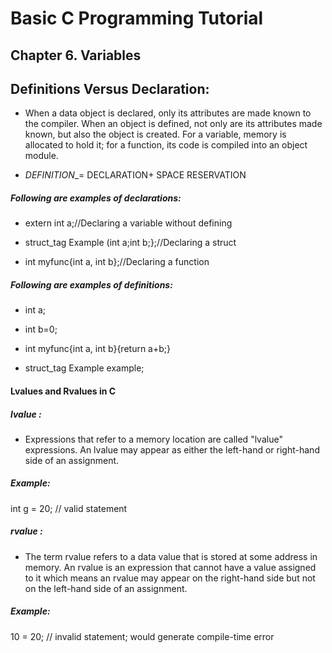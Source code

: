 # Basic C Programming Tutorial

## Chapter 6. Variables

## Definitions Versus Declaration:

* When a data object is declared, only its attributes are made known to the compiler. When an object is defined, not only are its attributes made known, but also the object is created. For a variable, memory is allocated to hold it; for a function, its code is compiled into an object module.
  
* _DEFINITION__= DECLARATION+ SPACE RESERVATION
  
##### Following are examples of declarations:

* extern int a;//Declaring a variable without defining
  
* struct_tag Example (int a;int b;};//Declaring a struct
  
* int myfunc{int a, int b};//Declaring a function
  
##### Following are examples of definitions:

* int a;

* int b=0;

* int myfunc{int a, int b}{return a+b;}

* struct_tag Example example;

#### Lvalues and Rvalues in C

##### lvalue : 

* Expressions that refer to a memory location are called "lvalue" expressions. An lvalue may appear as either the left-hand or right-hand side of an assignment.

##### Example:

int g = 20; // valid statement

##### rvalue : 

* The term rvalue refers to a data value that is stored at some address in memory. An rvalue is an expression that cannot have a value assigned to it which means an rvalue may appear on the right-hand side but not on the left-hand side of an assignment.

##### Example:

10 = 20; // invalid statement; would generate compile-time error